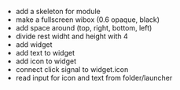* add a skeleton for module
* make a fullscreen wibox (0.6 opaque, black)
* add space around (top, right, bottom, left)
* divide rest widht and height with 4
* add widget
* add text to widget
* add icon to widget
* connect click signal to widget.icon
* read input for icon and text from folder/launcher
